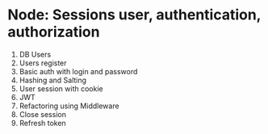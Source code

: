 # Node: Sessions user, authentication, authorization

1. DB Users
2. Users register
3. Basic auth with login and password
4. Hashing and Salting
5. User session with cookie
6. JWT
7. Refactoring using Middleware
8. Close session
9. Refresh token